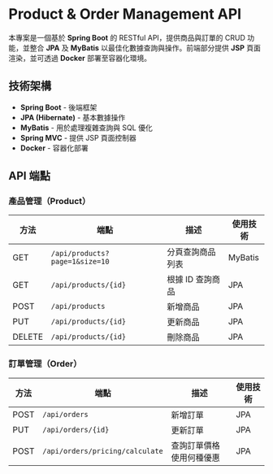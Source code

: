 # Product & Order Management API

本專案是一個基於 **Spring Boot** 的 RESTful API，提供商品與訂單的 CRUD 功能，並整合 **JPA** 及 **MyBatis** 以最佳化數據查詢與操作。前端部分提供 **JSP** 頁面渲染，並可透過 **Docker** 部署至容器化環境。

## 技術架構

- **Spring Boot** - 後端框架
- **JPA (Hibernate)** - 基本數據操作
- **MyBatis** - 用於處理複雜查詢與 SQL 優化
- **Spring MVC** - 提供 JSP 頁面控制器
- **Docker** - 容器化部署

## API 端點

### 產品管理（Product）

| 方法 | 端點 | 描述 | 使用技術 |
|------|-------------------------|----------------|------------|
| GET | `/api/products?page=1&size=10` | 分頁查詢商品列表 | MyBatis |
| GET | `/api/products/{id}` | 根據 ID 查詢商品 | JPA |
| POST | `/api/products` | 新增商品 | JPA |
| PUT | `/api/products/{id}` | 更新商品 | JPA |
| DELETE | `/api/products/{id}` | 刪除商品 | JPA |

### 訂單管理（Order）

| 方法 | 端點 | 描述 | 使用技術 |
|------|-------------------------|----------------|------------|
| POST | `/api/orders` | 新增訂單 | JPA |
| PUT | `/api/orders/{id}` | 更新訂單 | JPA |
| POST | `/api/orders/pricing/calculate` | 查詢訂單價格使用何種優惠 | JPA |
